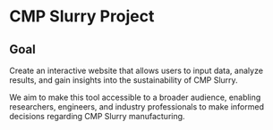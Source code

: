 # CMP Slurry Project

## Goal
Create an interactive website that allows users to input data, analyze results, and gain insights into the sustainability of CMP Slurry.

We aim to make this tool accessible to a broader audience, enabling researchers, engineers, and industry professionals to make informed decisions regarding CMP Slurry manufacturing.
